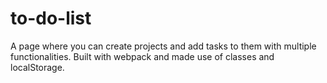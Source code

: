 # to-do-list
A page where you can create projects and add tasks to them with multiple functionalities.
Built with webpack and made use of classes and localStorage.